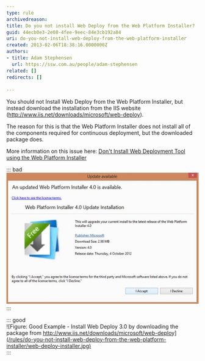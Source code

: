 ```yaml
---
type: rule
archivedreason: 
title: Do you not install Web Deploy from the Web Platform Installer?
guid: 44ecb0e3-2e08-4fee-9eec-84e3cb192a84
uri: do-you-not-install-web-deploy-from-the-web-platform-installer
created: 2013-02-06T18:38:16.0000000Z
authors:
- title: Adam Stephensen
  url: https://ssw.com.au/people/adam-stephensen
related: []
redirects: []

---
```


You should not Install Web Deploy from the Web Platform Installer, but instead download the installation from the IIS website (http://www.iis.net/downloads/microsoft/web-deploy).

The reason for this is that the Web Platform Installer does not install all of the components required for continuous deployment, but the downloaded package does.

<!--endintro-->

More information on this issue here: [Don't Install Web Deployment Tool using the Web Platform Installer](http://nicksnettravels.builttoroam.com/post/2010/04/22/Done28099t-Install-Web-Deployment-Tool-using-the-Web-Platform-Installer.aspx)


::: bad  
![Figure: Bad Example - Installing Web Deploy from the Web Platform Installer does not install all the components required for continuous deployment](/rules/do-you-not-install-web-deploy-from-the-web-platform-installer/web-platform-installer.jpg)  
:::


::: good  
![Figure: Good Example - Install Web Deploy 3.0 by downloading the package from        http://www.iis.net/downloads/microsoft/web-deploy](/rules/do-you-not-install-web-deploy-from-the-web-platform-installer/web-deploy-installer.jpg)  
:::

